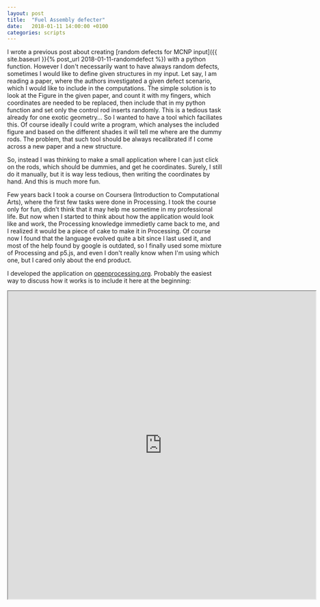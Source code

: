 ```yaml
---
layout: post
title:  "Fuel Assembly defecter"
date:   2018-01-11 14:00:00 +0100
categories: scripts
---
```


I wrote a previous post about creating [random defects for MCNP input]({{ site.baseurl }}{% post_url 2018-01-11-randomdefect %}) with a python function. However I don't necessarily want to have always random defects, sometimes I would like to define given structures in my input. Let say, I am reading a paper, where the authors investigated a given defect scenario, which I would like to include in the computations. The simple solution is to look at the Figure in the given paper, and count it with my fingers, which coordinates are needed to be replaced, then include that in my python function and set only the control rod inserts randomly. This is a tedious task already for one exotic geometry... So I wanted to have a tool which faciliates this. Of course ideally I could write a program, which analyses the included figure and based on the different shades it will tell me where are the dummy rods. The problem, that such tool should be always recalibrated if I come across a new paper and a new structure.

So, instead I was thinking to make a small application where I can just click on the rods, which should be dummies, and get he coordinates. Surely, I still do it manually, but it is way less tedious, then writing the coordinates by hand. And this is much more fun.

Few years back I took a course on Coursera (Introduction to Computational Arts), where the first few tasks were done in Processing. I took the course only for fun, didn't think that it may help me sometime in my professional life. But now when I started to think about how the application would look like and work, the Processing knowledge immedietly came back to me, and I realized it would be a piece of cake to make it in Processing. Of course now I found that the language evolved quite a bit since I last used it, and most of the help found by google is outdated, so I finally used some mixture of Processing and p5.js, and even I don't really know when I'm using which one, but I cared only about the end product.

I developed the application on [openprocessing.org](https://www.openprocessing.org/). Probably the easiest way to discuss how it works is to include it here at the beginning:

<iframe src="https://www.openprocessing.org/sketch/495110/embed/" width="720" height="720"></iframe>
